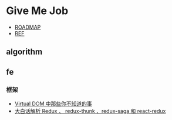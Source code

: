 # Give Me Job

- [ROADMAP](./ROADMAP.md)
- [REF](./REF.md)

## algorithm

## fe

### 框架

- [Virtual DOM 中那些你不知道的事](https://github.com/lulujianglab/blog/issues/46)
- [大白话解析 Redux 、 redux-thunk 、redux-saga 和 react-redux](https://github.com/lulujianglab/blog/issues/34)
